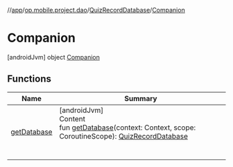 //[app](../../../../index.md)/[op.mobile.project.dao](../../index.md)/[QuizRecordDatabase](../index.md)/[Companion](index.md)



# Companion  
 [androidJvm] object [Companion](index.md)   


## Functions  
  
|  Name |  Summary | 
|---|---|
| <a name="op.mobile.project.dao/QuizRecordDatabase.Companion/getDatabase/#android.content.Context#kotlinx.coroutines.CoroutineScope/PointingToDeclaration/"></a>[getDatabase](get-database.md)| <a name="op.mobile.project.dao/QuizRecordDatabase.Companion/getDatabase/#android.content.Context#kotlinx.coroutines.CoroutineScope/PointingToDeclaration/"></a>[androidJvm]  <br>Content  <br>fun [getDatabase](get-database.md)(context: Context, scope: CoroutineScope): [QuizRecordDatabase](../index.md)  <br><br><br>|


